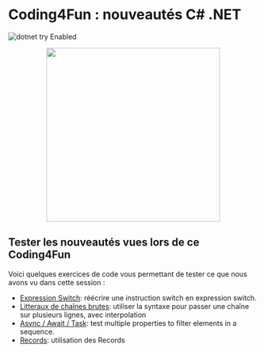 # Coding4Fun : nouveautés C# .NET
![dotnet try Enabled](https://img.shields.io/badge/Try_.NET-Enabled-501078.svg)

<p align ="center">
<img src ="https://user-images.githubusercontent.com/2546640/56708992-deee8780-66ec-11e9-9991-eb85abb1d10a.png" width="350">
</p>

## Tester les nouveautés vues lors de ce Coding4Fun

Voici quelques exercices de code vous permettant de tester ce que nous avons vu dans cette session :

- [Expression Switch](docs/switch-statement.md): réécrire une instruction switch en expression switch.
- [Litteraux de chaînes brutes](docs/raw-string-litteral.md): utiliser la syntaxe pour passer une chaîne sur plusieurs lignes, avec interpolation
- [Async / Await / Task](docs/asynchronous.md): test multiple properties to filter elements in a sequence.
- [Records](docs/records.md): utilisation des Records